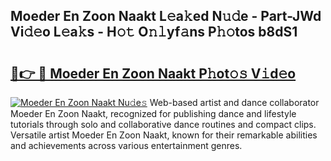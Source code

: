 ## Moeder En Zoon Naakt L𝚎a𝚔ed N𝚞𝚍e - Part-JWd Vi𝚍𝚎o L𝚎a𝚔s - H𝚘𝚝 O𝚗𝚕yf𝚊ns P𝚑𝚘tos b8dS1

# <h2><a href="http://kf9jhv.oniu.top/?m=Moeder+En+Zoon+Naakt">🔗👉 🔴 Moeder En Zoon Naakt P𝚑ot𝚘𝚜 V𝚒d𝚎o</a></h2>

[![Moeder En Zoon Naakt Nu𝚍e𝚜](https://i.imgur.com/0qMVB7G.gif)](http://kf9jhv.oniu.top/?m=Moeder+En+Zoon+Naakt)
Web-based artist and dance collaborator Moeder En Zoon Naakt, recognized for publishing dance and lifestyle tutorials through solo and collaborative dance routines and compact clips. Versatile artist Moeder En Zoon Naakt, known for their remarkable abilities and achievements across various entertainment genres.  
